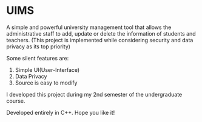 # UIMS
A simple and powerful university management tool that allows the administrative staff to add, update or delete the information of students and teachers. (This project is implemented while considering security and data privacy as its top priority)

Some silent features are:
<ol>
  <li>Simple UI(User-Interface)</li>
  <li>Data Privacy</li>
  <li>Source is easy to modify</li>
</ol>

I developed this project during my 2nd semester of the undergraduate course.

Developed entirely in C++.
Hope you like it!

